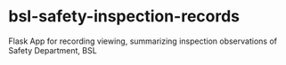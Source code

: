 # bsl-safety-inspection-records
Flask App for recording viewing, summarizing inspection observations of Safety Department, BSL
